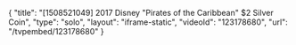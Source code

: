 {
    "title": "[1508521049] 2017 Disney \"Pirates of the Caribbean\" $2 Silver Coin",
    "type": "solo",
    "layout": "iframe-static",
    "videoId": "123178680",
    "url": "\/tvpembed\/123178680"
}